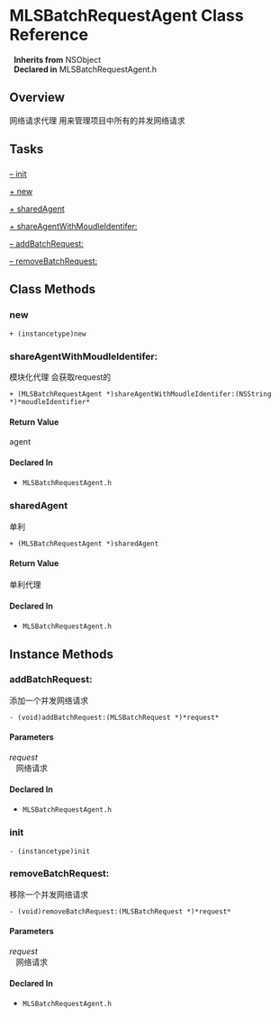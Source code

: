 # MLSBatchRequestAgent Class Reference

&nbsp;&nbsp;**Inherits from** NSObject  
&nbsp;&nbsp;**Declared in** MLSBatchRequestAgent.h  

## Overview

网络请求代理
用来管理项目中所有的并发网络请求

## Tasks

### 

[&ndash;&nbsp;init](#//api/name/init)  

[+&nbsp;new](#//api/name/new)  

[+&nbsp;sharedAgent](#//api/name/sharedAgent)  

[+&nbsp;shareAgentWithMoudleIdentifer:](#//api/name/shareAgentWithMoudleIdentifer:)  

[&ndash;&nbsp;addBatchRequest:](#//api/name/addBatchRequest:)  

[&ndash;&nbsp;removeBatchRequest:](#//api/name/removeBatchRequest:)  

<a title="Class Methods" name="class_methods"></a>
## Class Methods

<a name="//api/name/new" title="new"></a>
### new

`+ (instancetype)new`

<a name="//api/name/shareAgentWithMoudleIdentifer:" title="shareAgentWithMoudleIdentifer:"></a>
### shareAgentWithMoudleIdentifer:

模块化代理
会获取request的

`+ (MLSBatchRequestAgent *)shareAgentWithMoudleIdentifer:(NSString *)*moudleIdentifier*`

#### Return Value
agent

#### Declared In
* `MLSBatchRequestAgent.h`

<a name="//api/name/sharedAgent" title="sharedAgent"></a>
### sharedAgent

单利

`+ (MLSBatchRequestAgent *)sharedAgent`

#### Return Value
单利代理

#### Declared In
* `MLSBatchRequestAgent.h`

<a title="Instance Methods" name="instance_methods"></a>
## Instance Methods

<a name="//api/name/addBatchRequest:" title="addBatchRequest:"></a>
### addBatchRequest:

添加一个并发网络请求

`- (void)addBatchRequest:(MLSBatchRequest *)*request*`

#### Parameters

*request*  
&nbsp;&nbsp;&nbsp;网络请求  

#### Declared In
* `MLSBatchRequestAgent.h`

<a name="//api/name/init" title="init"></a>
### init

`- (instancetype)init`

<a name="//api/name/removeBatchRequest:" title="removeBatchRequest:"></a>
### removeBatchRequest:

移除一个并发网络请求

`- (void)removeBatchRequest:(MLSBatchRequest *)*request*`

#### Parameters

*request*  
&nbsp;&nbsp;&nbsp;网络请求  

#### Declared In
* `MLSBatchRequestAgent.h`

